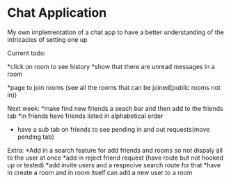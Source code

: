 Chat Application
=================

My own implementation of a chat app to have a better understanding of the intricacies of setting one up

Current todo:

*click on room to see history
*show that there are unread messages in a room

*page to join rooms (see all the rooms that can be joined(public rooms not in))

Next week:
*make find new friends a seach bar and then add to the friends tab
*in friends have friends listed in alphabetical order
* have a sub tab on friends to see pending in and out requests(move pending tab)


Extra:
*Add in a search feature for add friends and rooms so not dispaly all to the user at once
*add in reject friend request (have route but not hooked up or tested)
*add invite users and a respecive search route for that
  *have in create a room and in room itself can add a new user to a room
